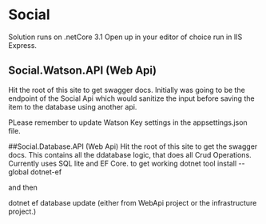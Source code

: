 # Social

Solution runs on .netCore 3.1
Open up in your editor of choice run in IIS Express.

## Social.Watson.API (Web Api)
Hit the root of this site to get swagger docs.
Initially was going to be the endpoint of the Social Api which would sanitize the input before saving the item to the database using another api.

PLease remember to update Watson Key settings in the appsettings.json file.


##Social.Database.API (Web Api)
Hit the root of this site to get the swagger docs.
This contains all the ddatabase logic, that does all Crud Operations.
Currently uses SQL lite and EF Core.
to get working 
 dotnet tool install --global dotnet-ef

 and then

 dotnet ef database update (either from WebApi project or the infrastructure project.)

 